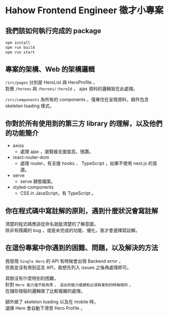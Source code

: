 # Hahow Frontend Engineer 徵才小專案

## 我們該如何執行完成的 package

```bash
npm install
npm run build
npm run start
```

## 專案的架構、Web 的架構邏輯

`/src/pages` 分別是 HeroList 與 HeroProfile ，  
對應 `/heroes` 與 `/heroes/:heroId` ， ajax 資料的邏輯皆在此處理。

`/src/components` 為所有的 components ，僅專住在呈現資料，額外包含 skeleton loading 樣式。

## 你對於所有使用到的第三方 library 的理解，以及他們的功能簡介

- axios
  - 處理 ajax ，瀏覽器支援度高，很讚。
- react-router-dom
  - 處理 router，有支援 hooks 、 TypeScript ，如果不使用 next.js 的首選。
- serve
  - serve 靜態檔案。
- styled-components
  - CSS in JavaScript，有 TypeScript 。

## 你在程式碼中寫註解的原則，遇到什麼狀況會寫註解

清楚的程式碼應該從命名就能清楚的了解意圖，  
除非有隱藏的 bug ，或是未完成的功能、優化，我才會選擇寫註解。

## 在這份專案中你遇到的困難、問題，以及解決的方法

我發現 `Single Hero` 的 API 有時候會出現 Backend error ，  
但我並沒有用到這支 API，我想先列入 issues 之後再處理即可。

其餘沒有什麼特別的困難，  
針對 `Hero 能力值不能為零` 、 `送出的能力值總和必須與拿到的時候相同` ，  
在儲存按鈕的邏輯做了比較複雜的處理。

額外做了 skeleton loading 以及在 mobile 時，  
選擇 Hero 會自動下滑至 Hero Profile 。
